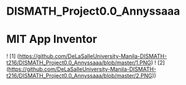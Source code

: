 # DISMATH_Project0.0_Annyssaaa

# MIT App Inventor
! [1] (https://github.com/DeLaSalleUniversity-Manila-DISMATH-t216/DISMATH_Project0.0_Annyssaaa/blob/master/1.PNG)
! [2] (https://github.com/DeLaSalleUniversity-Manila-DISMATH-t216/DISMATH_Project0.0_Annyssaaa/blob/master/2.PNG))
